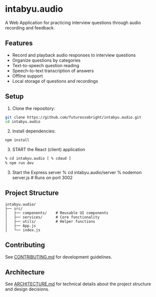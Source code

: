 # intabyu.audio

A Web Application for practicing interview questions through audio recording and feedback.

## Features

- Record and playback audio responses to interview questions
- Organize questions by categories
- Text-to-speech question reading
- Speech-to-text transcription of answers
- Offline support
- Local storage of questions and recordings

## Setup

1. Clone the repository:
```bash
git clone https://github.com/futuressobright/intabyu.audio.git
cd intabyu.audio
```

2. Install dependencies:
```bash
npm install
```

3. START the React (client) application
```bash
% cd intabyu.audio [ % cdaud ]
% npm run dev
```

3. Start the Express server
% cd intabyu.audio/server
% nodemon server.js   # Runs on port 3002

## Project Structure

```
intabyu.audio/
├── src/
│   ├── components/    # Reusable UI components
│   ├── services/      # Core functionality
│   ├── utils/         # Helper functions
│   ├── App.js
│   └── index.js
```

## Contributing

See [CONTRIBUTING.md](./docs/CONTRIBUTING.md) for development guidelines.

## Architecture

See [ARCHITECTURE.md](./docs/ARCHITECTURE.md) for technical details about the project structure and design decisions.
